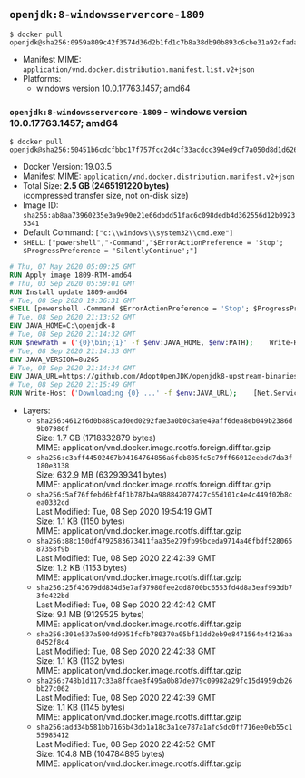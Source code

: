 ## `openjdk:8-windowsservercore-1809`

```console
$ docker pull openjdk@sha256:0959a809c42f3574d36d2b1fd1c7b8a38db90b893c6cbe31a92cfada3fc59102
```

-	Manifest MIME: `application/vnd.docker.distribution.manifest.list.v2+json`
-	Platforms:
	-	windows version 10.0.17763.1457; amd64

### `openjdk:8-windowsservercore-1809` - windows version 10.0.17763.1457; amd64

```console
$ docker pull openjdk@sha256:50451b6cdcfbbc17f757fcc2d4cf33acdcc394ed9cf7a050d8d1d62666aac77b
```

-	Docker Version: 19.03.5
-	Manifest MIME: `application/vnd.docker.distribution.manifest.v2+json`
-	Total Size: **2.5 GB (2465191220 bytes)**  
	(compressed transfer size, not on-disk size)
-	Image ID: `sha256:ab8aa73960235e3a9e90e21e66dbdd51fac6c098dedb4d362556d12b09235341`
-	Default Command: `["c:\\windows\\system32\\cmd.exe"]`
-	`SHELL`: `["powershell","-Command","$ErrorActionPreference = 'Stop'; $ProgressPreference = 'SilentlyContinue';"]`

```dockerfile
# Thu, 07 May 2020 05:09:25 GMT
RUN Apply image 1809-RTM-amd64
# Thu, 03 Sep 2020 05:59:01 GMT
RUN Install update 1809-amd64
# Tue, 08 Sep 2020 19:36:31 GMT
SHELL [powershell -Command $ErrorActionPreference = 'Stop'; $ProgressPreference = 'SilentlyContinue';]
# Tue, 08 Sep 2020 21:13:52 GMT
ENV JAVA_HOME=C:\openjdk-8
# Tue, 08 Sep 2020 21:14:32 GMT
RUN $newPath = ('{0}\bin;{1}' -f $env:JAVA_HOME, $env:PATH); 	Write-Host ('Updating PATH: {0}' -f $newPath); 	setx /M PATH $newPath
# Tue, 08 Sep 2020 21:14:33 GMT
ENV JAVA_VERSION=8u265
# Tue, 08 Sep 2020 21:14:34 GMT
ENV JAVA_URL=https://github.com/AdoptOpenJDK/openjdk8-upstream-binaries/releases/download/jdk8u265-b01/OpenJDK8U-jdk_x64_windows_8u265b01.zip
# Tue, 08 Sep 2020 21:15:49 GMT
RUN Write-Host ('Downloading {0} ...' -f $env:JAVA_URL); 	[Net.ServicePointManager]::SecurityProtocol = [Net.SecurityProtocolType]::Tls12; 	Invoke-WebRequest -Uri $env:JAVA_URL -OutFile 'openjdk.zip'; 		Write-Host 'Expanding ...'; 	New-Item -ItemType Directory -Path C:\temp | Out-Null; 	Expand-Archive openjdk.zip -DestinationPath C:\temp; 	Move-Item -Path C:\temp\* -Destination $env:JAVA_HOME; 	Remove-Item C:\temp; 		Write-Host 'Removing ...'; 	Remove-Item openjdk.zip -Force; 		Write-Host 'Verifying install ...'; 	Write-Host '  javac -version'; javac -version; 	Write-Host '  java -version'; java -version; 		Write-Host 'Complete.'
```

-	Layers:
	-	`sha256:4612f6d0b889cad0ed0292fae3a0b0c8a9e49aff6dea8eb049b2386d9b07986f`  
		Size: 1.7 GB (1718332879 bytes)  
		MIME: application/vnd.docker.image.rootfs.foreign.diff.tar.gzip
	-	`sha256:c3aff44502467b94164764856a6feb805fc5c79ff66012eebdd7da3f180e3138`  
		Size: 632.9 MB (632939341 bytes)  
		MIME: application/vnd.docker.image.rootfs.foreign.diff.tar.gzip
	-	`sha256:5af76ffebd6bf4f1b787b4a988842077427c65d101c4e4c449f02b8cea0332cd`  
		Last Modified: Tue, 08 Sep 2020 19:54:19 GMT  
		Size: 1.1 KB (1150 bytes)  
		MIME: application/vnd.docker.image.rootfs.diff.tar.gzip
	-	`sha256:88c150df4792583673411faa35e279fb99bceda9714a46fbdf52806587358f9b`  
		Last Modified: Tue, 08 Sep 2020 22:42:39 GMT  
		Size: 1.2 KB (1153 bytes)  
		MIME: application/vnd.docker.image.rootfs.diff.tar.gzip
	-	`sha256:25f43679dd834d5e7af97980fee2dd8700bc6553fd4d8a3eaf993db73fe422bd`  
		Last Modified: Tue, 08 Sep 2020 22:42:42 GMT  
		Size: 9.1 MB (9129525 bytes)  
		MIME: application/vnd.docker.image.rootfs.diff.tar.gzip
	-	`sha256:301e537a5004d9951fcfb780370a05bf13dd2eb9e8471564e4f216aa0452f8c4`  
		Last Modified: Tue, 08 Sep 2020 22:42:38 GMT  
		Size: 1.1 KB (1132 bytes)  
		MIME: application/vnd.docker.image.rootfs.diff.tar.gzip
	-	`sha256:748b1d117c33a8ffdae8f495a0b87de079c09982a29fc15d4959cb26bb27c062`  
		Last Modified: Tue, 08 Sep 2020 22:42:39 GMT  
		Size: 1.1 KB (1145 bytes)  
		MIME: application/vnd.docker.image.rootfs.diff.tar.gzip
	-	`sha256:add34b581bb7165b43db1a18c3a1ce787a1afc5dc0ff716ee0eb55c155985412`  
		Last Modified: Tue, 08 Sep 2020 22:42:52 GMT  
		Size: 104.8 MB (104784895 bytes)  
		MIME: application/vnd.docker.image.rootfs.diff.tar.gzip
